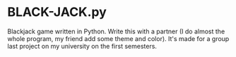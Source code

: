 # BLACK-JACK.py
Blackjack game written in Python. Write this with a partner (I do almost the whole program, my friend add some theme and color). It's made for a group last project on my university on the first semesters.
